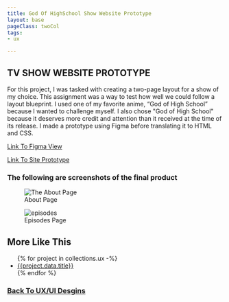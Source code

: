 ```yaml
---
title: God Of HighSchool Show Website Prototype
layout: base
pageClass: twoCol
tags:
- ux

---
```

<section class="project-description">
<h1>
TV SHOW WEBSITE PROTOTYPE
</h1>
<p>
For this project, I was tasked with creating a two-page layout for a show of my choice. This assignment was a way to test how well we could follow a layout blueprint. I used one of my favorite anime, “God of High School” because I wanted to challenge myself. I also chose "God of High School" because it deserves more credit and attention than it received at the time of its release. I made a prototype using Figma before translating it to HTML and CSS. 
</p>
<p>
  <a href="https://www.figma.com/file/sBLlNArqZkziOi3QTduwMp/midterm-(Copy)?type=design&node-id=126%3A166&t=RhngCreENoQ5z9mK-1"> Link To Figma View</a>
</p>
<p>
  <a href="https://mmp240.netlify.app/midtermshowsite/episodes.html">Link To Site Prototype</a>
</p>
</section>
<section class="project-img">
<h3>The following are screenshots of the final product</h3>
<figure>
<img src="/images/gohs about.jpg" alt="The About Page">
<figcaption>About Page</figcaption>
</img>
</figure>
<figure>
<img src="/images/gohs episodes.jpg" alt="episodes">
<figcaption>Episodes Page</figcaption>
</img>
</figure>

</section>
<section class="related-projects">
<h2>More Like This</h2>
<ul>
{% for project in collections.ux -%}
<li><a href="{{project.url}}">{{project.data.title}}</a></li>
{% endfor %}
</ul>
</section>
<div class="back-button">
<h3><a href="/ux-ui">Back To UX/UI Desgins</a></h3>
</div>